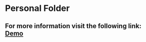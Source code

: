 # Personal Folder
## For more information visit the following link: [Demo](https://github.com/dannlebeau/ownroute.github.io/)
